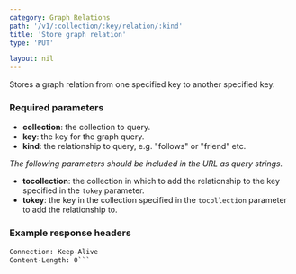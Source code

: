 ```yaml
---
category: Graph Relations
path: '/v1/:collection/:key/relation/:kind'
title: 'Store graph relation'
type: 'PUT'

layout: nil
---
```


Stores a graph relation from one specified key to another specified key.

### Required parameters

* **collection**: the collection to query.
* **key**: the key for the graph query.
* **kind**: the relationship to query, e.g. "follows" or "friend" etc.

*The following parameters should be included in the URL as query strings.*

* **tocollection**: the collection in which to add the relationship to the key specified in the `tokey` parameter.
* **tokey**: the key in the collection specified in the `tocollection` parameter to add the relationship to.

### Example response headers

```HTTP/1.1 201 Created
Connection: Keep-Alive
Content-Length: 0```


